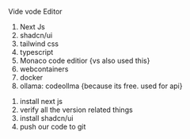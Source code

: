 Vide vode Editor


<!-- Technologies used -->

1. Next Js
2. shadcn/ui
3. tailwind css
4. typescript
5. Monaco code editior {vs also used this}
6. webcontainers
7. docker
8. ollama: codeollma {because its free. used for api}

<!-- Chapter 1 -->
1. install next js
2. verify all the version related things
3. install shadcn/ui
4. push our code to git